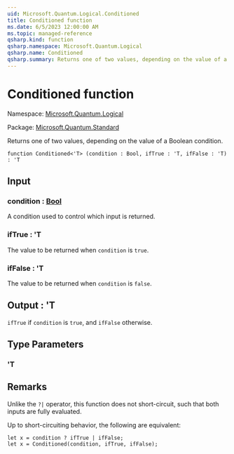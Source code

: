 ```yaml
---
uid: Microsoft.Quantum.Logical.Conditioned
title: Conditioned function
ms.date: 6/5/2023 12:00:00 AM
ms.topic: managed-reference
qsharp.kind: function
qsharp.namespace: Microsoft.Quantum.Logical
qsharp.name: Conditioned
qsharp.summary: Returns one of two values, depending on the value of a Boolean condition.
---
```


# Conditioned function

Namespace: [Microsoft.Quantum.Logical](xref:Microsoft.Quantum.Logical)

Package: [Microsoft.Quantum.Standard](https://nuget.org/packages/Microsoft.Quantum.Standard)


Returns one of two values, depending on the value of a Boolean condition.

```qsharp
function Conditioned<'T> (condition : Bool, ifTrue : 'T, ifFalse : 'T) : 'T
```


## Input

### condition : [Bool](xref:microsoft.quantum.qsharp.valueliterals#bool-literals)

A condition used to control which input is returned.


### ifTrue : 'T

The value to be returned when `condition` is `true`.


### ifFalse : 'T

The value to be returned when `condition` is `false`.



## Output : 'T

`ifTrue` if `condition` is `true`, and `ifFalse` otherwise.

## Type Parameters

### 'T



## Remarks

Unlike the `?|` operator, this function does not short-circuit, such thatboth inputs are fully evaluated.Up to short-circuiting behavior, the following are equivalent:```qsharplet x = condition ? ifTrue | ifFalse;let x = Conditioned(condition, ifTrue, ifFalse);```